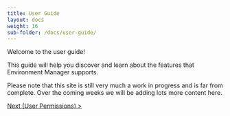 ```yaml
---
title: User Guide
layout: docs
weight: 16
sub-folder: /docs/user-guide/
---
```


Welcome to the user guide!

This guide will help you discover and learn about the features that Environment Manager supports.

Please note that this site is still very much a work in progress and is far from complete. Over the coming weeks we will be adding lots more content here.

[Next (User Permissions) >](/environment-manager/docs/user-guide/permissions)